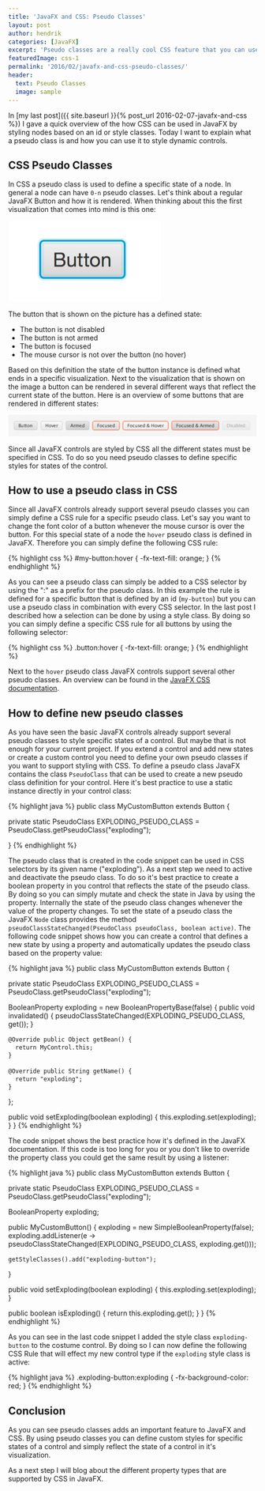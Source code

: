 ```yaml
---
title: 'JavaFX and CSS: Pseudo Classes'
layout: post
author: hendrik
categories: [JavaFX]
excerpt: 'Pseudo classes are a really cool CSS feature that you can use to define styles for different states of a component. This post gives an overview how pseudo classes can be used in JavaFX'
featuredImage: css-1
permalink: '2016/02/javafx-and-css-pseudo-classes/'
header:
  text: Pseudo Classes
  image: sample
---
```

In [my last post]({{ site.baseurl }}{% post_url 2016-02-07-javafx-and-css %}) I gave a quick overview of the how CSS can be used in JavaFX by styling nodes based on an id or style classes. Today I want to explain what a pseudo class is and how you can use it to style dynamic controls.

## CSS Pseudo Classes

In CSS a pseudo class is used to define a specific state of a node. In general a node can have `0-n` pseudo classes. Let's think about a regular JavaFX Button and how it is rendered. When thinking about this the first visualization that comes into mind is this one:

![Button](/assets/posts/guigarage-legacy/Button.png)

The button that is shown on the picture has a defined state:

* The button is not disabled
* The button is not armed
* The button is focused
* The mouse cursor is not over the button (no hover)

Based on this definition the state of the button instance is defined what ends in a specific visualization. Next to the visualization that is shown on the image a button can be rendered in several different ways that reflect the current state of the button. Here is an overview of some buttons that are rendered in different states:

![button state](/assets/posts/guigarage-legacy/button-state-1024x88.png)

Since all JavaFX controls are styled by CSS all the different states must be specified in CSS. To do so you need pseudo classes to define specific styles for states of the control.

## How to use a pseudo class in CSS

Since all JavaFX controls already support several pseudo classes you can simply define a CSS rule for a specific pseudo class. Let's say you want to change the font color of a button whenever the mouse cursor is over the button. For this special state of a node the `hover` pseudo class is defined in JavaFX. Therefore you can simply define the following CSS rule:

{% highlight css %}
#my-button:hover {
    -fx-text-fill: orange;
}
{% endhighlight %}

As you can see a pseudo class can simply be added to a CSS selector by using the ":" as a prefix for the pseudo class. In this example the rule is defined for a specific button that is defined by an id (`my-button`) but you can use a pseudo class in combination with every CSS selector. In the last post I described how a selection can be done by using a style class. By doing so you can simply define a specific CSS rule for all buttons by using the following selector:

{% highlight css %}
.button:hover {
    -fx-text-fill: orange;
}
{% endhighlight %}

Next to the `hover` pseudo class JavaFX controls support several other pseudo classes. An overview can be found in the [JavaFX CSS documentation](http://docs.oracle.com/javase/8/javafx/api/javafx/scene/doc-files/cssref.html).

## How to define new pseudo classes

As you have seen the basic JavaFX controls already support several pseudo classes to style specific states of a control. But maybe that is not enough for your current project. If you extend a control and add new states or create a custom control you need to define your own pseudo classes if you want to support styling with CSS. To define a pseudo class JavaFX contains the class `PseudoClass` that can be used to create a new pseudo class definition for your control. Here it's best practice to use a static instance directly in your control class:

{% highlight java %}
public class MyCustomButton extends Button {
  
  private static PseudoClass EXPLODING_PSEUDO_CLASS = PseudoClass.getPseudoClass("exploding");
  
}
{% endhighlight %}

The pseudo class that is created in the code snippet can be used in CSS selectors by its given name ("exploding"). As a next step we need to active and deactivate the pseudo class. To do so it's best practice to create a boolean property in you control that reflects the state of the pseudo class. By doing so you can simply mutate and check the state in Java by using the property. Internally the state of the pseudo class changes whenever the value of the property changes. To set the state of a pseudo class the JavaFX `Node` class provides the method `pseudoClassStateChanged(PseudoClass pseudoClass, boolean active)`. The following code snippet shows how you can create a control that defines a new state by using a property and automatically updates the pseudo class based on the property value:

{% highlight java %}
public class MyCustomButton extends Button {
  
  private static PseudoClass EXPLODING_PSEUDO_CLASS = PseudoClass.getPseudoClass("exploding");
  
  BooleanProperty exploding = new BooleanPropertyBase(false) {
    public void invalidated() {
      pseudoClassStateChanged(EXPLODING_PSEUDO_CLASS, get());
    }

    @Override public Object getBean() {
      return MyControl.this;
    }
    
    @Override public String getName() {
      return "exploding";
    }
  };
  
  public void setExploding(boolean exploding) {
    this.exploding.set(exploding);
  }
}
{% endhighlight %}

The code snippet shows the best practice how it's defined in the JavaFX documentation. If this code is too long for you or you don't like to override the property class you could get the same result by using a listener:

{% highlight java %}
public class MyCustomButton extends Button {
  
  private static PseudoClass EXPLODING_PSEUDO_CLASS = PseudoClass.getPseudoClass("exploding");
  
  BooleanProperty exploding;
  
  public MyCustomButton() {
    exploding = new SimpleBooleanProperty(false);
    exploding.addListener(e -> pseudoClassStateChanged(EXPLODING_PSEUDO_CLASS, exploding.get()));

    getStyleClasses().add("exploding-button");
  }
  
  public void setExploding(boolean exploding) {
    this.exploding.set(exploding);
  }
  
  public boolean isExploding() {
    return this.exploding.get();
  }
}
{% endhighlight %}

As you can see in the last code snippet I added the style class `exploding-button` to the costume control. By doing so I can now define the following CSS Rule that will effect my new control type if the `exploding` style class is active:

{% highlight java %}
.exploding-button:exploding {
  -fx-background-color: red;
}
{% endhighlight %}

## Conclusion

As you can see pseudo classes adds an important feature to JavaFX and CSS. By using pseudo classes you can define custom styles for specific states of a control and simply reflect the state of a control in it's visualization.

As a next step I will blog about the different property types that are supported by CSS in JavaFX.
